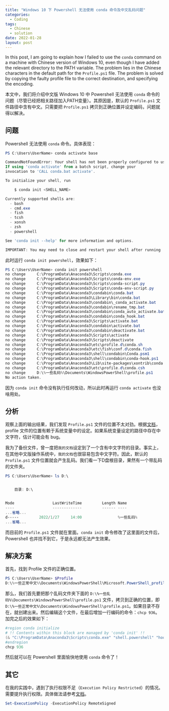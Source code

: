 ```yaml
---
title: "Windows 10 下 Powershell 无法使用 conda 命令及中文乱码问题"
categories:
  - Coding
tags:
  - Chinese
  - solution
date: 2022-01-28
layout: post
---
```


In this post, I am going to explain how I failed to use the `conda` command on a machine with Chinese version of Windows 10, even though I have added the relevant directory to the PATH variable. The problem lies in the Chinese characters in the default path for the `Profile.ps1` file. The problem is solved by copying the faulty profile file to the correct destination, and specifying the encoding.

本文中，我们将介绍中文版 Windows 10 中 Powershell 无法使用 `conda` 命令的问题（尽管已经把相关路径加入PATH变量）。其原因是，默认的 `Profile.ps1` 文件路径中含有中文。只需要把 `Profile.ps1` 拷贝到正确位置并设定编码，问题就得以解决。

## 问题

Powershell 无法使用 `conda` 命令。具体表现：

```powershell
PS C:\Users\UserName> conda activate base

CommandNotFoundError: Your shell has not been properly configured to use 'conda activate'.
If using 'conda activate' from a batch script, change your
invocation to 'CALL conda.bat activate'.

To initialize your shell, run

    $ conda init <SHELL_NAME>

Currently supported shells are:
  - bash
  - cmd.exe
  - fish
  - tcsh
  - xonsh
  - zsh
  - powershell

See 'conda init --help' for more information and options.

IMPORTANT: You may need to close and restart your shell after running 'conda init'.
```

此时运行 `conda init powershell`，效果如下：

```powershell
PS C:\Users\UserName> conda init powershell
no change     C:\ProgramData\Anaconda3\Scripts\conda.exe
no change     C:\ProgramData\Anaconda3\Scripts\conda-env.exe
no change     C:\ProgramData\Anaconda3\Scripts\conda-script.py
no change     C:\ProgramData\Anaconda3\Scripts\conda-env-script.py
no change     C:\ProgramData\Anaconda3\condabin\conda.bat
no change     C:\ProgramData\Anaconda3\Library\bin\conda.bat
no change     C:\ProgramData\Anaconda3\condabin\_conda_activate.bat
no change     C:\ProgramData\Anaconda3\condabin\rename_tmp.bat
no change     C:\ProgramData\Anaconda3\condabin\conda_auto_activate.bat
no change     C:\ProgramData\Anaconda3\condabin\conda_hook.bat
no change     C:\ProgramData\Anaconda3\Scripts\activate.bat
no change     C:\ProgramData\Anaconda3\condabin\activate.bat
no change     C:\ProgramData\Anaconda3\condabin\deactivate.bat
no change     C:\ProgramData\Anaconda3\Scripts\activate
no change     C:\ProgramData\Anaconda3\Scripts\deactivate
no change     C:\ProgramData\Anaconda3\etc\profile.d\conda.sh
no change     C:\ProgramData\Anaconda3\etc\fish\conf.d\conda.fish
no change     C:\ProgramData\Anaconda3\shell\condabin\Conda.psm1
no change     C:\ProgramData\Anaconda3\shell\condabin\conda-hook.ps1
no change     C:\ProgramData\Anaconda3\Lib\site-packages\xontrib\conda.xsh
no change     C:\ProgramData\Anaconda3\etc\profile.d\conda.csh
no change     D:\%一些乱码%\Documents\WindowsPowerShell\profile.ps1
No action taken.
```

因为 `conda init` 命令没有执行任何改动，所以此时再运行 `conda activate` 也没啥用处。

## 分析

观察上面的输出结果，我们发现 `Profile.ps1` 文件的位置不太对劲。根据[文档](https://docs.microsoft.com/en-us/powershell/module/microsoft.powershell.core/about/about_profiles)，profile 文件的位置有赖于系统变量中的设定。如果系统变量设定的路径中存在中文字符，估计可能会有 bug。

我为了备份文件，曾一度把`我的文档`设定到了一个含有中文字符的目录。事实上，在其他中文版操作系统中，`我的文档`也很容易包含中文字符。因此，默认的 `Profile.ps1` 文件位置就会产生乱码。我们看一下D盘根目录，果然有一个带乱码的文件夹。

```Powershell
PS C:\Users\UserName> ls D:\


    目录: D:\


Mode                 LastWriteTime         Length Name
----                 -------------         ------ ----
...省略...
d-----         2022/1/27     14:00                %一些乱码%                                                 
...省略...
```

而目前的 `Profile.ps1` 文件就在里面。`conda init` 命令修改了这里面的文件后，Powershell 也并找不到它，于是永远都无法产生效果。

## 解决方案

首先，找到 Profile 文件的正确位置。

```powershell
PS C:\Users\UserName> $Profile
D:\%一些正常中文%\Documents\WindowsPowerShell\Microsoft.PowerShell_profile.ps1
```

那么，我们首先要把那个乱码文件夹下面的 `D:\%一些乱码%\Documents\WindowsPowerShell\profile.ps1` 文件，拷贝到正确的位置，即 `D:\%一些正常中文%\Documents\WindowsPowerShell\profile.ps1`。如果目录不存在，就创建出来。然后编辑这个文件，在最后增加一行编码的命令：`chcp 936`。加完之后的效果如下：

```powershell
#region conda initialize
# !! Contents within this block are managed by 'conda init' !!
(& "C:\ProgramData\Anaconda3\Scripts\conda.exe" "shell.powershell" "hook") | Out-String | Invoke-Expression
#endregion
chcp 936
```

然后就可以在 Powershell 里面愉快地使用 `conda` 命令了！

## 其它

在我的实践中，遇到了执行权限不足（`Execution Policy Restricted`）的情况。需要提升执行权限。具体做法请参考[文档](https://docs.microsoft.com/en-us/powershell/module/microsoft.powershell.core/about/about_execution_policies)。

```powershell
Set-ExecutionPolicy -ExecutionPolicy RemoteSigned
```
